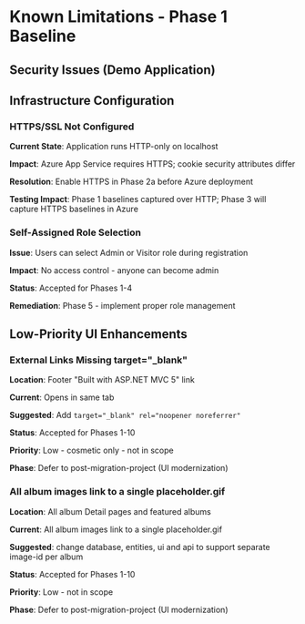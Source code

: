 # Known Limitations - Phase 1 Baseline

  

## Security Issues (Demo Application)

  

## Infrastructure Configuration

  

### HTTPS/SSL Not Configured

**Current State**: Application runs HTTP-only on localhost

**Impact**: Azure App Service requires HTTPS; cookie security attributes differ

**Resolution**: Enable HTTPS in Phase 2a before Azure deployment

**Testing Impact**: Phase 1 baselines captured over HTTP; Phase 3 will capture HTTPS baselines in Azure

  
  

### Self-Assigned Role Selection

**Issue**: Users can select Admin or Visitor role during registration

**Impact**: No access control - anyone can become admin

**Status**: Accepted for Phases 1-4

**Remediation**: Phase 5 - implement proper role management

  
  

## Low-Priority UI Enhancements

  

### External Links Missing target="_blank"

**Location**: Footer "Built with ASP.NET MVC 5" link

**Current**: Opens in same tab

**Suggested**: Add `target="_blank" rel="noopener noreferrer"`

**Status**: Accepted for Phases 1-10

**Priority**: Low - cosmetic only - not in scope

**Phase**: Defer to post-migration-project (UI modernization)

  
  

### All album images link to a single placeholder.gif

**Location**: All album Detail pages and featured albums

**Current**: All album images link to a single placeholder.gif

**Suggested**: change database, entities, ui and api to support separate image-id per album

**Status**: Accepted for Phases 1-10

**Priority**: Low - not in scope

**Phase**: Defer to post-migration-project (UI modernization)